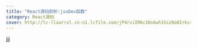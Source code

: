 ```yaml
---
title: "React源码剖析:jsxDev函数"
category: React源码
cover: http://lc-llaarrzl.cn-n1.lcfile.com/jP4rviIMAc10x6wh1SszNa8Irkc46wn2/77.png
---
```


jjj